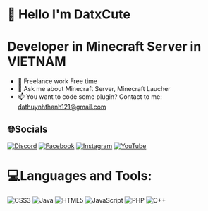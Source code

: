 # 💫     Hello I'm DatxCute
<h1>Developer in Minecraft Server in VIETNAM</h1>

- 🔭 Freelance work Free time
- 💬 Ask me about Minecraft Server, Minecraft Laucher
- 📫 You want to code some plugin? Contact to me: dathuynhthanh121@gmail.com

## 🌐Socials
[![Discord](https://img.shields.io/badge/Discord-%237289DA.svg?logo=discord&logoColor=white)](htttps://discord.gg/huynhdat.) [![Facebook](https://img.shields.io/badge/Facebook-%231877F2.svg?logo=Facebook&logoColor=white)](https://facebook.com/https://www.facebook.com/huynhdatz165/) [![Instagram](https://img.shields.io/badge/Instagram-%23E4405F.svg?logo=Instagram&logoColor=white)](https://instagram.com/dathuynhthanh121) [![YouTube](https://img.shields.io/badge/YouTube-%23FF0000.svg?logo=YouTube&logoColor=white)](https://youtube.com/c/youtube.com/@huynhdat8106) 

# 💻Languages and Tools:
![CSS3](https://img.shields.io/badge/css3-%231572B6.svg?style=plastic&logo=css3&logoColor=white) ![Java](https://img.shields.io/badge/java-%23ED8B00.svg?style=plastic&logo=java&logoColor=white) ![HTML5](https://img.shields.io/badge/html5-%23E34F26.svg?style=plastic&logo=html5&logoColor=white) ![JavaScript](https://img.shields.io/badge/javascript-%23323330.svg?style=plastic&logo=javascript&logoColor=%23F7DF1E) ![PHP](https://img.shields.io/badge/php-%23777BB4.svg?style=plastic&logo=php&logoColor=white) ![C++](https://img.shields.io/badge/c++-%2300599C.svg?style=plastic&logo=c%2B%2B&logoColor=white)
